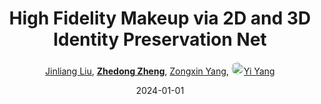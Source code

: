 ---
title: "High Fidelity Makeup via 2D and 3D Identity Preservation Net"
collection: publications
permalink: /publication/High-Fid2024
date: 2024-01-01
doi: 10.1145/3656475
oral: 
keywords: 3d identity preservation, 3d identity, 2d 3d identity
venue: 'ACM Transactions on Multimedia Computing, Communications, and Applications (TOMM)'
author: '<a href="https://zdzheng.xyz/authors/Jinliang-Liu" class="author">Jinliang Liu</a>, <strong><a href="https://zdzheng.xyz/authors/Zhedong-Zheng" class="author">Zhedong Zheng</a></strong>, <a href="https://zdzheng.xyz/authors/Zongxin-Yang" class="author">Zongxin Yang</a>, <a href="https://zdzheng.xyz/authors/Yi-Yang" class="author"> <img src= "https://zdzheng.xyz/coauthors/yi-yang.jpeg" alt="yi-yang" style="border-radius: 50%; height:20px; width:20px">Yi Yang</a>'
sqlauthor: '{"@type": "Person","name": "Jinliang Liu"}, {"@type": "Person","name": "Zhedong Zheng"}, {"@type": "Person","name": "Zongxin Yang"}, {"@type": "Person","name": "Yi Yang"}'
citation: ' Jinliang Liu,  Zhedong Zheng,  Zongxin Yang,  Yi Yang, &quot;High Fidelity Makeup via 2D and 3D Identity Preservation Net.&quot; ACM TOMM, 2024. DOI: 10.1145/3656475'
pub_year: '2024'
bib: >
    @article{liu2024high,<br>author = "Liu, Jinliang and Zheng, Zhedong and Yang, Zongxin and Yang, Yi",<br>title = "High Fidelity Makeup via 2D and 3D Identity Preservation Net",<br>journal = "ACM TOMM",<br>doi = "10.1145/3656475",<br>year = "2024"
    }

---